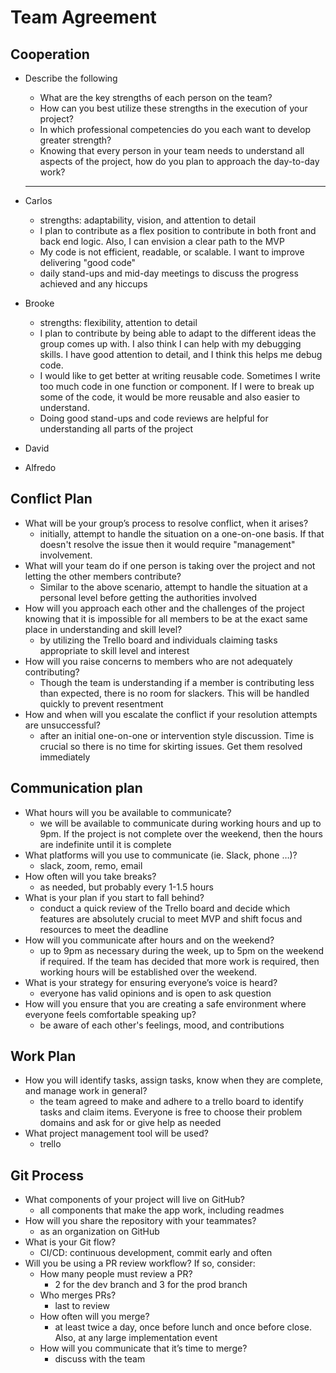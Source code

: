 # Team Agreement

## Cooperation

* Describe the following

  * What are the key strengths of each person on the team?
  * How can you best utilize these strengths in the execution of your project?
  * In which professional competencies do you each want to develop greater strength?
  * Knowing that every person in your team needs to understand all aspects of the project, how do you plan to approach the day-to-day work?

  ---

* Carlos
  * strengths: adaptability, vision, and attention to detail
  * I plan to contribute as a flex position to contribute in both front and back end logic. Also, I can envision a clear path to the MVP
  * My code is not efficient, readable, or scalable. I want to improve delivering "good code"
  * daily stand-ups and mid-day meetings to discuss the progress achieved and any hiccups

* Brooke
  * strengths: flexibility, attention to detail
  * I plan to contribute by being able to adapt to the different ideas the group comes up with. I also think I can help with my debugging skills. I have good attention to detail, and I think this helps me debug code.
  * I would like to get better at writing reusable code. Sometimes I write too much code in one function or component. If I were to break up some of the code, it would be more reusable and also easier to understand.
  * Doing good stand-ups and code reviews are helpful for understanding all parts of the project

* David

* Alfredo

## Conflict Plan

* What will be your group’s process to resolve conflict, when it arises?
  * initially, attempt to handle the situation on a one-on-one basis. If that doesn't resolve the issue then it would require "management" involvement.
* What will your team do if one person is taking over the project and not letting the other members contribute?
  * Similar to the above scenario, attempt to handle the situation at a personal level before getting the authorities involved
* How will you approach each other and the challenges of the project knowing that it is impossible for all members to be at the exact same place in understanding and skill level?
  * by utilizing the Trello board and individuals claiming tasks appropriate to skill level and interest
* How will you raise concerns to members who are not adequately contributing?
  * Though the team is understanding if a member is contributing less than expected, there is no room for slackers. This will be handled quickly to prevent resentment
* How and when will you escalate the conflict if your resolution attempts are unsuccessful?
  * after an initial one-on-one or intervention style discussion. Time is crucial so there is no time for skirting issues. Get them resolved immediately

## Communication plan

* What hours will you be available to communicate?
  * we will be available to communicate during working hours and up to 9pm. If the project is not complete over the weekend, then the hours are indefinite until it is complete
* What platforms will you use to communicate (ie. Slack, phone …)?
  * slack, zoom, remo, email
* How often will you take breaks?
  * as needed, but probably every 1-1.5 hours
* What is your plan if you start to fall behind?
  * conduct a quick review of the Trello board and decide which features are absolutely crucial to meet MVP and shift focus and resources to meet the deadline
* How will you communicate after hours and on the weekend?
  * up to 9pm as necessary during the week, up to 5pm on the weekend if required. If the team has decided that more work is required, then working hours will be established over the weekend.
* What is your strategy for ensuring everyone’s voice is heard?
  * everyone has valid opinions and is open to ask question
* How will you ensure that you are creating a safe environment where everyone feels comfortable speaking up?
  * be aware of each other's feelings, mood, and contributions

## Work Plan

* How you will identify tasks, assign tasks, know when they are complete, and manage work in general?
  * the team agreed to make and adhere to a trello board to identify tasks and claim items. Everyone is free to choose their problem domains and ask for or give help as needed
* What project management tool will be used?
  * trello

## Git Process

* What components of your project will live on GitHub?
  * all components that make the app work, including readmes
* How will you share the repository with your teammates?
  * as an organization on GitHub
* What is your Git flow?
  * CI/CD: continuous development, commit early and often
* Will you be using a PR review workflow? If so, consider:
  * How many people must review a PR?
    * 2 for the dev branch and 3 for the prod branch
  * Who merges PRs?
    * last to review
  * How often will you merge?
    * at least twice a day, once before lunch and once before close. Also, at any large implementation event
  * How will you communicate that it’s time to merge?
    * discuss with the team
